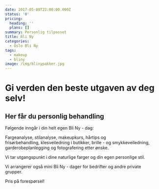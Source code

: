 ```yaml
---
date: 2017-05-08T22:00:00.000Z
status: '0'
pricing:
  heading: ''
  plans: []
summary: Personlig tilpasset
title: Bli Ny
categories:
  - Oslo Bli Ny
tags:
  - makeup
  - bliny
image: /img/blinypakker.jpg
---
```

# **Gi verden den beste utgaven av deg selv!**

## Her får du personlig behandling

Følgende inngår i din helt egen Bli Ny - dag:

Fargeanalyse, stilanalyse, makeupkurs, hårtips og frisørbehandling, klesveiledning i butikker, brille - og smykkeveiledning, garderobeplanlegging og fotografering etter ønske.

Vi tar utgangspunkt i dine naturlige farger og din egen personlige stil. 

Vi arrangerer også mini Bli Ny - dager for bedrifter og andre private grupper.

Pris på forespørsel!
